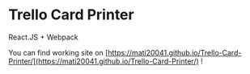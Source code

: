 # Trello Card Printer
React.JS + Webpack

You can find working site on [https://mati20041.github.io/Trello-Card-Printer/](https://mati20041.github.io/Trello-Card-Printer/) !